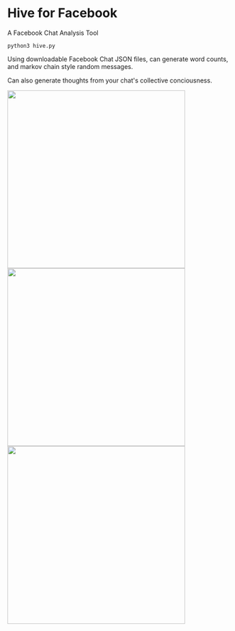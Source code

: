 # Hive for Facebook
A Facebook Chat Analysis Tool
```
python3 hive.py
```
Using downloadable Facebook Chat JSON files, can generate word counts, and markov chain style random messages.

Can also generate thoughts from your chat's collective conciousness.

<img src="https://github.com/connerkward/Hive-for-Facebook/blob/master/images/facebook-messenger-history-download-on-desktop-step-1-1.jpg" height="400">
<img src="https://github.com/connerkward/Hive-for-Facebook/blob/master/images/facebook-messenger-history-download-on-desktop-step-2.jpg" height="400">
<img src="https://github.com/connerkward/Hive-for-Facebook/blob/master/images/facebook-messenger-history-download-on-desktop-step-3.jpg" height="400">



